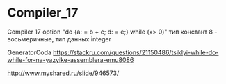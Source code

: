 # Compiler_17
Compiler 17 option "do {a: = b + c; d: = e;} while (x> 0)"  тип констант 8 - восьмеричные, тип данных  integer

GeneratorCoda https://stackru.com/questions/21150486/tsiklyi-while-do-while-for-na-yazyike-assemblera-emu8086

http://www.myshared.ru/slide/946573/
